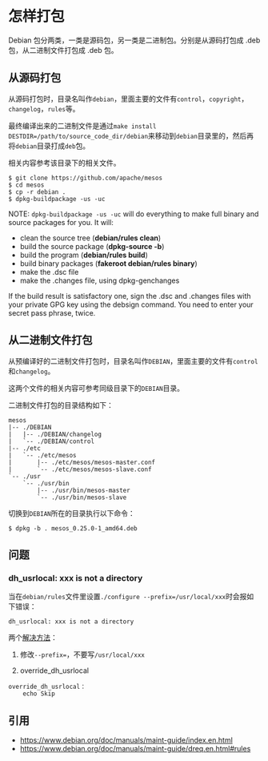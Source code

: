 # 怎样打包

Debian 包分两类，一类是源码包，另一类是二进制包。分别是从源码打包成 .deb 包，从二进制文件打包成 .deb 包。

## 从源码打包

从源码打包时，目录名叫作`debian`，里面主要的文件有`control`，`copyright`，`changelog`，`rules`等。

最终编译出来的二进制文件是通过`make install DESTDIR=/path/to/source_code_dir/debian`来移动到`debian`目录里的，然后再将`debian`目录打成`deb`包。

相关内容参考该目录下的相关文件。

```
$ git clone https://github.com/apache/mesos
$ cd mesos
$ cp -r debian .
$ dpkg-buildpackage -us -uc
```

NOTE: `dpkg-buildpackage -us -uc` will do everything to make full binary and source packages for you. It will:

* clean the source tree (**debian/rules clean**)
* build the source package (**dpkg-source -b**)
* build the program (**debian/rules build**)
* build binary packages (**fakeroot debian/rules binary**)
* make the .dsc file
* make the .changes file, using dpkg-genchanges

If the build result is satisfactory one, sign the .dsc and .changes files with your private GPG key using the debsign command. You need to enter your secret pass phrase, twice.

## 从二进制文件打包

从预编译好的二进制文件打包时，目录名叫作`DEBIAN`，里面主要的文件有`control`和`changelog`。

这两个文件的相关内容可参考同级目录下的`DEBIAN`目录。

二进制文件打包的目录结构如下：

```
mesos
|-- ./DEBIAN
|   |-- ./DEBIAN/changelog
|   `-- ./DEBIAN/control
|-- ./etc
|   `-- ./etc/mesos
|       |-- ./etc/mesos/mesos-master.conf
|       `-- ./etc/mesos/mesos-slave.conf
`-- ./usr
    `-- ./usr/bin
        |-- ./usr/bin/mesos-master
        `-- ./usr/bin/mesos-slave
```

切换到`DEBIAN`所在的目录执行以下命令：

```
$ dpkg -b . mesos_0.25.0-1_amd64.deb
```

## 问题

### dh_usrlocal: xxx is not a directory

当在`debian/rules`文件里设置`./configure --prefix=/usr/local/xxx`时会报如下错误：

```
dh_usrlocal: xxx is not a directory
```

两个[解决方法](http://stackoverflow.com/questions/7459644/why-is-dh-usrlocal-throwing-a-build-error)：

1. 修改`--prefix=`，不要写`/usr/local/xxx`

2. override_dh_usrlocal

```
override_dh_usrlocal：
    echo Skip
```

## 引用

* <https://www.debian.org/doc/manuals/maint-guide/index.en.html>
* <https://www.debian.org/doc/manuals/maint-guide/dreq.en.html#rules>
